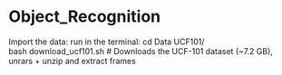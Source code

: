 # Object_Recognition
Import the data:
run in the terminal:
cd Data UCF101/              
bash download_ucf101.sh       # Downloads the UCF-101 dataset (~7.2 GB), unrars + unzip and extract frames 
